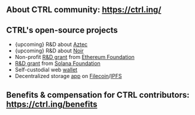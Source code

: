 ## About CTRL community: https://ctrl.ing/

## CTRL's open-source projects
- {upcoming} R&D about [Aztec](https://www.aztec.network)
- {upcoming} R&D about [Noir](https://noir-lang.org) 
- Non-profit [R&D grant](https://github.com/ctrlsa/smart-contract-wallet-Ethereum-Account-Abstraction-Telegram) from [Ethereum Foundation](https://ethereum.org/en/foundation)
- [R&D grant](https://github.com/ctrlsa/instant-send-app) from [Solana Foundation](https://solana.com)
- Self-custodial web [wallet](https://github.com/ctrlsa/ctrl-web-wallet)
- Decentralized storage [app](https://github.com/ctrlsa/seal-app) on [Filecoin](https://filecoin.io/)/[IPFS](https://ipfs.tech/)

## Benefits & compensation for CTRL contributors: https://ctrl.ing/benefits